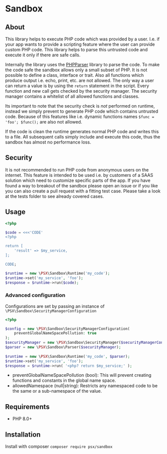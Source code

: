 
# Sandbox

## About

This library helps to execute PHP code which was provided by a user. I.e. if
your app wants to provide a scripting feature where the user can provide custom
PHP code. This library helps to parse this untrusted code and execute it only
if there are safe calls.

Internally the library uses the [PHPParser](https://github.com/nikic/PHP-Parser)
library to parse the code. To make the code safe the sandbox allows only a small 
subset of PHP. It is not possible to define a class, interface or trait. Also 
all functions which produce output i.e. echo, print, etc. are not allowed. The 
only way a user can return a value is by using the `return` statement in the 
script. Every function and new call gets checked by the security manager. The 
security manager contains a whitelist of all allowed functions and classes. 

Its important to note that the security check is _not_ performed on runtime, 
instead we simply prevent to generate PHP code which contains untrusted code.
Because of this features like i.e. dynamic functions names 
`$func = 'foo'; $func();` are also not allowed.

If the code is clean the runtime generates normal PHP code and writes this to a 
file. All subsequent calls simply include and execute this code, thus the 
sandbox has almost no performance loss.

## Security

It is not recommended to run PHP code from anonymous users on the internet. This 
feature is intended to be used i.e. by customers of a SAAS solution which need 
to customize specific parts of the app. If you have found a way to breakout of 
the sandbox please open an issue or if you like you can also create a pull 
request with a fitting test case. Please take a look at the tests folder to see 
already covered cases.

## Usage

```php
<?php

$code = <<<'CODE'
<?php

return [
    'result' => $my_service,
];

CODE;

$runtime = new \PSX\Sandbox\Runtime('my_code');
$runtime->set('my_service', 'foo');
$response = $runtime->run($code);
```

### Advanced configuration
Configurations are set by passing an instance of `\PSX\Sandbox\SecurityManagerConfiguration`
```php
<?php

$config = new \PSX\Sandbox\SecurityManagerConfiguration( 
    preventGlobalNameSpacePollution: true
);
$securityManager = new \PSX\Sandbox\SecurityManager($securityManagerConfig);
$parser = new \PSX\Sandbox\Parser($securityManager);
        
$runtime = new \PSX\Sandbox\Runtime('my_code', $parser);
$runtime->set('my_service', 'foo');
$response = $runtime->run( '<php? return $my_service;' );
```
* preventGlobalNameSpacePollution (bool): This will prevent creating functions and constants in the global name space.
* allowedNamespace (null|string): Restricts any namespaced code to be the same or a sub-namespace of the value.

## Requirements
* PHP 8.0+

## Installation
Install with composer `composer require psx/sandbox`